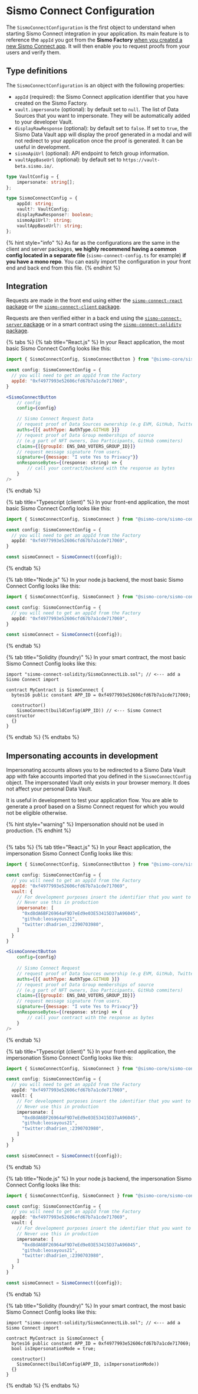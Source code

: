 # Sismo Connect Configuration

The `SismoConnectConfiguration` is the first object to understand when starting Sismo Connect integration in your application. Its main feature is to reference the `appId` you got from the **Sismo Factory** [when you created a new Sismo Connect app](../tutorials/create-a-sismo-connect-app.md). It will then enable you to request proofs from your users and verify them.

## Type definitions&#x20;

The `SismoConnectConfiguration` is an object with the following properties:

* `appId` (required): the Sismo Connect application identifier that you have created on the Sismo Factory.
* `vault.impersonate` (optional): by default set to `null`. The list of Data Sources that you want to impersonate. They will be automatically added to your developer Vault.
* `displayRawResponse` (optional): by default set to `false`. If set to `true`, the Sismo Data Vault app will display the proof generated in a modal and will not redirect to your application once the proof is generated. It can be useful in development.&#x20;
* `sismoApiUrl` (optional): API endpoint to fetch group information.
* `vaultAppBaseUrl` (optional): by default set to `https://vault-beta.sismo.io/`.

```typescript
type VaultConfig = {
    impersonate: string[];
};

type SismoConnectConfig = {
    appId: string;
    vault?: VaultConfig;
    displayRawResponse?: boolean;
    sismoApiUrl?: string;
    vaultAppBaseUrl?: string;
};
```

{% hint style="info" %}
As far as the configurations are the same in the client and server packages, **we highly recommend having a common config located in a separate file** (`sismo-connect-config.ts` for example) **if you have a mono repo**. You can easily import the configuration in your front end and back end from this file.
{% endhint %}

## Integration

Requests are made in the front end using either the [`sismo-connect-react` package](packages/react.md) or the [`sismo-connect-client` package](packages/client.md).

Requests are then verified either in a back end using the [`sismo-connect-server` package](packages/server.md) or in a smart contract using the [`sismo-connect-solidity` package](packages/solidity.md).

{% tabs %}
{% tab title="React.js" %}
In your React application, the most basic Sismo Connect Config looks like this:

```jsx
import { SismoConnectConfig, SismoConnectButton } from "@sismo-core/sismo-connect-react";

const config: SismoConnectConfig = {
  // you will need to get an appId from the Factory
  appId: "0xf4977993e52606cfd67b7a1cde717069", 
}

<SismoConnectButton
    // config
    config={config}

    // Sismo Connect Request Data
    // request proof of Data Sources ownership (e.g EVM, GitHub, Twitter or Telegram)
    auths={[{ authType: AuthType.GITHUB }]}
    // request proof of Data Group memberships of source
    // (e.g part of NFT owners, Dao Participants, GitHub commiters)
    claims={[{groupId: ENS_DAO_VOTERS_GROUP_ID}]}
    // request message signature from users.
    signature={{message: "I vote Yes to Privacy"}}
    onResponseBytes={(response: string) => {
        // call your contract/backend with the response as bytes
    }
/>

```
{% endtab %}

{% tab title="Typescript (client)" %}
In your front-end application, the most basic Sismo Connect Config looks like this:

```typescript
import { SismoConnectConfig, SismoConnect } from "@sismo-core/sismo-connect-client";

const config: SismoConnectConfig = {
  // you will need to get an appId from the Factory
  appId: "0xf4977993e52606cfd67b7a1cde717069", 
}

const sismoConnect = SismoConnect({config});
```
{% endtab %}

{% tab title="Node.js" %}
In your node.js backend, the most basic Sismo Connect Config looks like this:

```typescript
import { SismoConnectConfig, SismoConnect } from "@sismo-core/sismo-connect-server";

const config: SismoConnectConfig = {
  // you will need to get an appId from the Factory
  appId: "0xf4977993e52606cfd67b7a1cde717069", 
}

const sismoConnect = SismoConnect({config});
```
{% endtab %}

{% tab title="Solidity (foundry)" %}
In your smart contract, the most basic Sismo Connect Config looks like this:

```solidity
import "sismo-connect-solidity/SismoConnectLib.sol"; // <--- add a Sismo Connect import

contract MyContract is SismoConnect {
  bytes16 public constant APP_ID = 0xf4977993e52606cfd67b7a1cde717069;
  
  constructor()
    SismoConnect(buildConfig(APP_ID)) // <--- Sismo Connect constructor
  {}
}
```
{% endtab %}
{% endtabs %}

## Impersonating accounts in development

Impersonating accounts allows you to be redirected to a Sismo Data Vault app with fake accounts imported that you defined in the `SismoConnectConfig` object. The impersonated Vault only exists in your browser memory. It does not affect your personal Data Vault.&#x20;

It is useful in development to test your application flow. You are able to generate a proof based on a Sismo Connect request for which you would not be eligible otherwise.&#x20;

{% hint style="warning" %}
Impersonation should not be used in production.
{% endhint %}

<figure><img src="../../.gitbook/assets/Capture d’écran 2023-06-16 à 13.17.15.png" alt=""><figcaption></figcaption></figure>

{% tabs %}
{% tab title="React.js" %}
In your React application, the impersonation Sismo Connect Config looks like this:

```jsx
import { SismoConnectConfig, SismoConnectButton } from "@sismo-core/sismo-connect-react";

const config: SismoConnectConfig = {
  // you will need to get an appId from the Factory
  appId: "0xf4977993e52606cfd67b7a1cde717069", 
  vault: {
    // For development purposes insert the identifier that you want to impersonate here
    // Never use this in production
    impersonate: [
      "0xd8dA6BF26964aF9D7eEd9e03E53415D37aA96045",
      "github:leosayous21",
      "twitter:dhadrien_:2390703980",
    ]
  }
}

<SismoConnectButton
    config={config}
    
    // Sismo Connect Request
    // request proof of Data Sources ownership (e.g EVM, GitHub, Twitter or Telegram)
    auths={[{ authType: AuthType.GITHUB }]}
    // request proof of Data Group memberships of source
    // (e.g part of NFT owners, Dao Participants, GitHub commiters)
    claims={[{groupId: ENS_DAO_VOTERS_GROUP_ID}]}
    // request message signature from users.
    signature={{message: "I vote Yes to Privacy"}}
    onResponseBytes={(response: string) => {
        // call your contract with the response as bytes
    }
/>

```
{% endtab %}

{% tab title="Typescript (client)" %}
In your front-end application, the impersonation Sismo Connect Config looks like this:

```typescript
import { SismoConnectConfig, SismoConnect } from "@sismo-core/sismo-connect-client";

const config: SismoConnectConfig = {
  // you will need to get an appId from the Factory
  appId: "0xf4977993e52606cfd67b7a1cde717069", 
  vault: {
    // For development purposes insert the identifier that you want to impersonate here
    // Never use this in production
    impersonate: [
      "0xd8dA6BF26964aF9D7eEd9e03E53415D37aA96045",
      "github:leosayous21",
      "twitter:dhadrien_:2390703980",
    ]
  }
}

const sismoConnect = SismoConnect({config});
```
{% endtab %}

{% tab title="Node.js" %}
In your node.js backend, the impersonation Sismo Connect Config looks like this:

```typescript
import { SismoConnectConfig, SismoConnect } from "@sismo-core/sismo-connect-server";

const config: SismoConnectConfig = {
  // you will need to get an appId from the Factory
  appId: "0xf4977993e52606cfd67b7a1cde717069", 
  vault: {
    // For development purposes insert the identifier that you want to impersonate here
    // Never use this in production
    impersonate: [
      "0xd8dA6BF26964aF9D7eEd9e03E53415D37aA96045",
      "github:leosayous21",
      "twitter:dhadrien_:2390703980",
    ]
  }
}

const sismoConnect = SismoConnect({config});
```
{% endtab %}

{% tab title="Solidity (foundry)" %}
In your smart contract, the most basic Sismo Connect Config looks like this:

```solidity
import "sismo-connect-solidity/SismoConnectLib.sol"; // <--- add a Sismo Connect import

contract MyContract is SismoConnect {
  bytes16 public constant APP_ID = 0xf4977993e52606cfd67b7a1cde717069;
  bool isImpersonationMode = true;
  
  constructor()
    SismoConnect(buildConfig(APP_ID, isImpersonationMode))
  {}
}
```
{% endtab %}
{% endtabs %}
